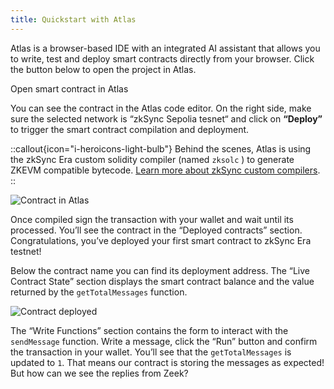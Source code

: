 ```yaml
---
title: Quickstart with Atlas
---
```

Atlas is a browser-based IDE with an integrated AI assistant that allows you to write, test and deploy smart contracts
directly from your browser. Click the button below to open the project in Atlas.
    
<UButton
    icon="i-heroicons-code-bracket"
    size="xl"
    color="primary"
    variant="solid"
    :trailing="false"
    to="https://app.atlaszk.com/projects?template=https://github.com/uF4No/zksync-101-quickstart&open=/contracts/ZeekSecretMessages.sol&chainId=300"
    target="_blank"
    >Open smart contract in Atlas</UButton>
    
You can see the contract in the Atlas code editor. On the right side, make sure the selected network is “zkSync Sepolia
tesnet“ and click on **“Deploy”** to trigger the smart contract compilation and deployment. 

::callout{icon="i-heroicons-light-bulb"} Behind the scenes, Atlas is using the zkSync Era custom solidity compiler
(named `zksolc` ) to generate ZKEVM compatible bytecode. [Learn more about zkSync custom compilers](). ::

![Contract in Atlas](/images/101-quickstart/101-atlas-contract.png)

Once compiled sign the transaction with your wallet and wait until its processed. You’ll see the contract in the
“Deployed contracts” section. Congratulations, you’ve deployed your first smart contract to zkSync Era testnet!

Below the contract name you can find its deployment address. The “Live Contract State” section displays the smart
contract balance and the value returned by the `getTotalMessages` function. 

![Contract deployed](/images/101-quickstart/101-atlas-deployed.png)

The “Write Functions” section contains the form to interact with the `sendMessage` function. Write a message, click the
“Run” button and confirm the transaction in your wallet. You’ll see that the `getTotalMessages` is updated to `1`. That
means our contract is storing the messages as expected! But how can we see the replies from Zeek?
